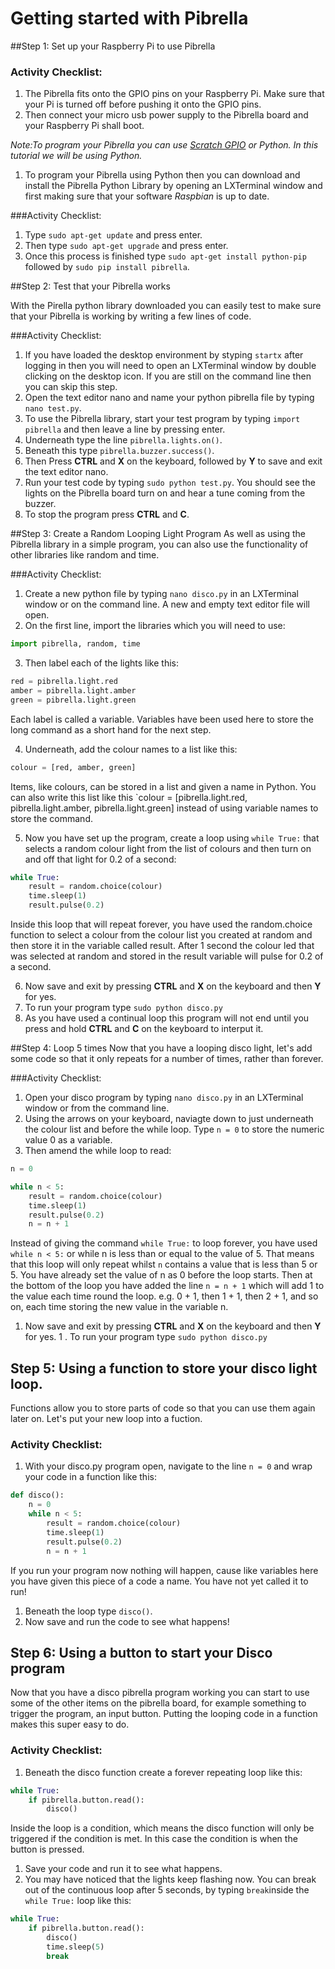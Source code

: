 # Getting started with Pibrella 

##Step 1: Set up your Raspberry Pi to use Pibrella

### Activity Checklist:

1. The Pibrella fits onto the GPIO pins on your Raspberry Pi. Make sure that your Pi is turned off before pushing it onto the GPIO pins.
1. Then connect your micro usb power supply to the Pibrella board and your Raspberry Pi shall boot. 

  *Note:To program your Pibrella you can use [Scratch GPIO](http://scratchgpio.github.io) or Python. In this tutorial we will be using Python.* 

1. To program your Pibrella using Python then you can download and install the Pibrella Python Library by opening an LXTerminal window and first making sure that your software *Raspbian* is up to date. 

###Activity Checklist:

1. Type `sudo apt-get update` and press enter. 
1. Then type `sudo apt-get upgrade` and press enter. 
1. Once this process is finished type `sudo apt-get install python-pip` followed by `sudo pip install pibrella`.

##Step 2: Test that your Pibrella works

With the Pirella python library downloaded you can easily test to make sure that your Pibrella is working by writing a few lines of code.

###Activity Checklist:
1. If you have loaded the desktop environment by styping `startx` after logging in then you will need to open an LXTerminal window by double clicking on the desktop icon. If you are still on the command line then you can skip this step.
2. Open the text editor nano and name your python pibrella file by typing `nano test.py`.
3. To use the Pibrella library, start your test program by typing `import pibrella` and then leave a line by pressing enter.
4. Underneath type the line `pibrella.lights.on()`.
5. Beneath this type `pibrella.buzzer.success()`. 
6. Then Press **CTRL** and **X** on the keyboard, followed by **Y** to save and exit the text editor nano.
7. Run your test code by typing `sudo python test.py`. You should see the lights on the Pibrella board turn on and hear a tune coming from the buzzer. 
8. To stop the program press **CTRL** and **C**.


##Step 3: Create a Random Looping Light Program
As well as using the Pibrella library in a simple program, you can also use the functionality of other libraries like random and time. 

###Activity Checklist:
1. Create a new python file by typing `nano disco.py` in an LXTerminal window or on the command line. A new and empty text editor file will open. 
2. On the first line, import the libraries which you will need to use:

  ```python
  import pibrella, random, time
  ```
3. Then label each of the lights like this:
  
  ```python
  red = pibrella.light.red
  amber = pibrella.light.amber
  green = pibrella.light.green
  ```
  Each label is called a variable. Variables have been used here to store the long command as a short hand for the next step.

4. Underneath, add the colour names to a list like this:
  
  ```python
  colour = [red, amber, green]
  ```
  Items, like colours, can be stored in a list and given a name in Python. You can also write this list like this `colour = [pibrella.light.red, pibrella.light.amber, pibrella.light.green] instead of using variable names to store the command. 
  
5. Now you have set up the program, create a loop using `while True:` that selects a random colour light from the list of colours and then turn on and off that light for 0.2 of a second:

  ```python
  while True:
      result = random.choice(colour)
      time.sleep(1)
      result.pulse(0.2)
  ```
  
  Inside this loop that will repeat forever, you have used the random.choice function to select a colour from the colour list you created at random and then store it in the variable called result. After 1 second the colour led that was selected at random and stored in the result variable will pulse for 0.2 of a second.
  
6. Now save and exit by pressing **CTRL** and **X** on the keyboard and then **Y** for yes. 
7. To run your program type `sudo python disco.py` 
8. As you have used a continual loop this program will not end until you press and hold **CTRL** and **C** on the keyboard to interput it.

##Step 4: Loop 5 times
Now that you have a looping disco light, let's add some code so that it only repeats for a number of times, rather than forever.

###Activity Checklist:
1. Open your disco program by typing `nano disco.py` in an LXTerminal window or from the command line. 
1. Using the arrows on your keyboard, naviagte down to just underneath the colour list and before the while loop. Type `n = 0` to store the numeric value 0 as a variable.
1. Then amend the while loop to read:

  ```python
  n = 0
  
  while n < 5:
      result = random.choice(colour)
      time.sleep(1)
      result.pulse(0.2)
      n = n + 1
  ```
  Instead of giving the command `while True:` to loop forever, you have used `while n < 5:` or while n is less than or equal to the value of 5. That means that this loop will only repeat whilst `n` contains a value that is less than 5 or 5. You have already set the value of n as 0 before the loop starts. Then at the bottom of the loop you have added the line `n = n + 1` which will add 1 to the value each time round the loop. e.g. 0 + 1, then 1 + 1, then 2 + 1, and so on, each time storing the new value in the variable n. 
  
1. Now save and exit by pressing **CTRL** and **X** on the keyboard and then **Y** for yes. 
1 . To run your program type `sudo python disco.py` 

## Step 5: Using a function to store your disco light loop.  
Functions allow you to store parts of code so that you can use them again later on. Let's put your new loop into a fuction.

### Activity Checklist:
1. With your disco.py program open, navigate to the line `n = 0` and wrap your code in a function like this:
  
  ```python
  def disco():
      n = 0
      while n < 5:
          result = random.choice(colour)
          time.sleep(1)
          result.pulse(0.2)
          n = n + 1
  ```        
  If you run your program now nothing will happen, cause like variables here you have given this piece of a code a name. You have not yet called it to run!

1. Beneath the loop type `disco()`.
1. Now save and run the code to see what happens!

## Step 6: Using a button to start your Disco program 
Now that you have a disco pibrella program working you can start to use some of the other items on the pibrella board, for example something to trigger the program, an input button. Putting the looping code in a function makes this super easy to do.

### Activity Checklist:
1. Beneath the disco function create a forever repeating loop like this:
  ```python
  while True:
      if pibrella.button.read():
          disco()
  ```       
  Inside the loop is a condition, which means the disco function will only be triggered if the condition is met. In this case the condition is when the button is pressed. 
  
1. Save your code and run it to see what happens.
1. You may have noticed that the lights keep flashing now. You can break out of the continuous loop after 5 seconds, by typing `break`inside the `while True:` loop like this:

  ```python
  while True:
      if pibrella.button.read():
          disco()
          time.sleep(5)
          break
  ```        
